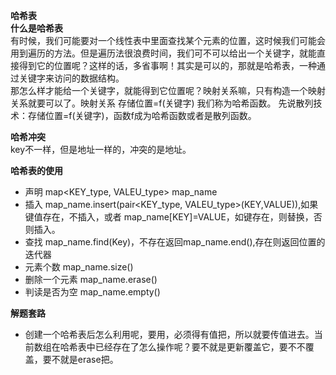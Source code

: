 **哈希表**  
**什么是哈希表**  
有时候，我们可能要对一个线性表中里面查找某个元素的位置，这时候我们可能会用到遍历的方法。但是遍历法很浪费时间，我们可不可以给出一个关键字，就能直接得到它的位置呢？这样的话，多省事啊！其实是可以的，那就是哈希表，一种通过关键字来访问的数据结构。  
那怎么样才能给一个关键字，就能得到它位置呢？映射关系嘛，只有构造一个映射关系就要可以了。映射关系 存储位置=f(关键字) 我们称为哈希函数。
先说散列技术：存储位置=f(关键字)，函数f成为哈希函数或者是散列函数。

**哈希冲突**  
key不一样，但是地址一样的，冲突的是地址。  

**哈希表的使用**  
* 声明 map<KEY_type, VALEU_type> map_name
* 插入 map_name.insert(pair<KEY_type, VALEU_type>(KEY,VALUE)),如果键值存在，不插入，或者 map_name[KEY]=VALUE，如键存在，则替换，否则插入。
* 查找 map_name.find(Key)，不存在返回map_name.end(),存在则返回位置的迭代器
* 元素个数 map_name.size()
* 删除一个元素 map_name.erase()
* 判读是否为空 map_name.empty()

**解题套路**  
 * 创建一个哈希表后怎么利用呢，要用，必须得有值把，所以就要传值进去。当前数组在哈希表中已经存在了怎么操作呢？要不就是更新覆盖它，要不不覆盖，要不就是erase把。

